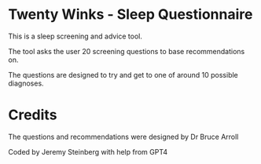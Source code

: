 # Twenty Winks - Sleep Questionnaire
This is a sleep screening and advice tool.

The tool asks the user 20 screening questions to base recommendations on.

The questions are designed to try and get to one of around 10 possible diagnoses.

# Credits

The questions and recommendations were designed by Dr Bruce Arroll

Coded by Jeremy Steinberg with help from GPT4
